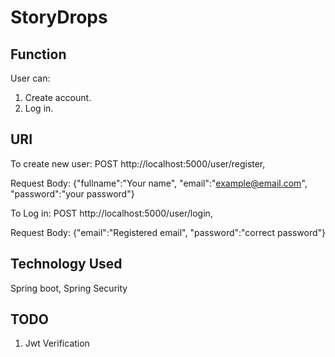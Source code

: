 # StoryDrops

## Function

User can:
1. Create account.
2. Log in.

## URI

To create new user: POST http://localhost:5000/user/register,

   Request Body: {"fullname":"Your name", "email":"example@email.com", "password":"your password"}
   
To Log in: POST http://localhost:5000/user/login,

   Request Body: {"email":"Registered email", "password":"correct password"}

## Technology Used

Spring boot, Spring Security

## TODO

1. Jwt Verification
